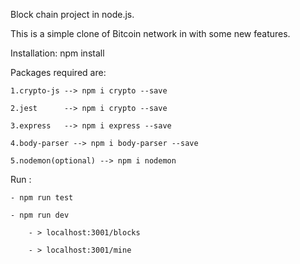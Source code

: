 Block chain project in node.js.

This is a simple clone of Bitcoin network in with some new features.

Installation: npm install

Packages required are:

    1.crypto-js --> npm i crypto --save

    2.jest      --> npm i crypto --save

    3.express   --> npm i express --save

    4.body-parser --> npm i body-parser --save

    5.nodemon(optional) --> npm i nodemon

Run :

    - npm run test

    - npm run dev

        - > localhost:3001/blocks

        - > localhost:3001/mine
